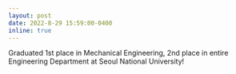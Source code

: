 ```yaml
---
layout: post
date: 2022-8-29 15:59:00-0400
inline: true
---
```


Graduated 1st place in Mechanical Engineering, 2nd place in entire Engineering Department at Seoul National University!
